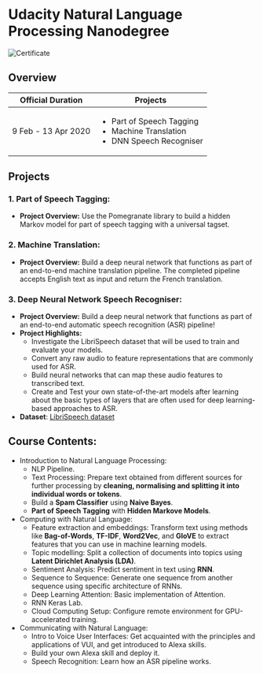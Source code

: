 # Udacity Natural Language Processing Nanodegree

![Certificate](https://github.com/leovantoji/Natural_Language_Processing_Nanodegree/blob/master/certificate/Natural%20Language%20Processing%20Udacity%20Nanodegree.png)

## Overview
|Official Duration|Projects|
|:-:|-|
|9 Feb - 13 Apr 2020|<ul><li>Part of Speech Tagging</li><li>Machine Translation</li><li>DNN Speech Recogniser</li></ul>|

## Projects
### 1. Part of Speech Tagging:
- **Project Overview:** Use the Pomegranate library to build a hidden Markov model for part of speech tagging with a universal tagset.

### 2. Machine Translation:
- **Project Overview:** Build a deep neural network that functions as part of an end-to-end machine translation pipeline. The completed pipeline accepts English text as input and return the French translation.

### 3. Deep Neural Network Speech Recogniser:
- **Project Overview:** Build a deep neural network that functions as part of an end-to-end automatic speech recognition (ASR) pipeline! 
- **Project Highlights:** 
  - Investigate the LibriSpeech dataset that will be used to train and evaluate your models. 
  - Convert any raw audio to feature representations that are commonly used for ASR. 
  - Build neural networks that can map these audio features to transcribed text. 
  - Create and Test your own state-of-the-art models after learning about the basic types of layers that are often used for deep learning-based approaches to ASR.
- **Dataset**: [LibriSpeech dataset](http://www.openslr.org/12/)

## Course Contents:
- Introduction to Natural Language Processing:
  - NLP Pipeline.
  - Text Processing: Prepare text obtained from different sources for further processing by **cleaning, normalising and splitting it into individual words or tokens**.
  - Build a **Spam Classifier** using **Naive Bayes**.
  - **Part of Speech Tagging** with **Hidden Markove Models**.
- Computing with Natural Language:
  - Feature extraction and embeddings: Transform text using methods like **Bag-of-Words**, **TF-IDF**, **Word2Vec**, and **GloVE** to extract features that you can use in machine learning models.
  - Topic modelling: Split a collection of documents into topics using **Latent Dirichlet Analysis (LDA)**.
  - Sentiment Analysis: Predict sentiment in text using **RNN**.
  - Sequence to Sequence: Generate one sequence from another sequence using specific architecture of RNNs.
  - Deep Learning Attention: Basic implementation of Attention.
  - RNN Keras Lab.
  - Cloud Computing Setup: Configure remote environment for GPU-accelerated training.
- Communicating with Natural Language:
  - Intro to Voice User Interfaces: Get acquainted with the principles and applications of VUI, and get introduced to Alexa skills.
  - Build your own Alexa skill and deploy it.
  - Speech Recognition: Learn how an ASR pipeline works.

